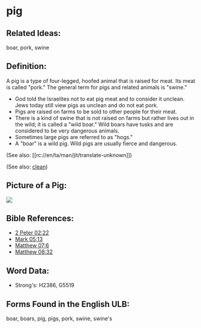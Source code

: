 # pig

## Related Ideas:

boar, pork, swine


## Definition:

A pig is a type of four-legged, hoofed animal that is raised for meat. Its meat is called "pork." The general term for pigs and related animals is "swine."

* God told the Israelites not to eat pig meat and to consider it unclean. Jews today still view pigs as unclean and do not eat pork.
* Pigs are raised on farms to be sold to other people for their meat.
* There is a kind of swine that is not raised on farms but rather lives out in the wild; it is called a "wild boar." Wild boars have tusks and are considered to be very dangerous animals.
* Sometimes large pigs are referred to as "hogs."
* A "boar" is a wild pig. Wild pigs are usually fierce and dangerous.

(See also: [[rc://en/ta/man/jit/translate-unknown]])

(See also: [clean](../kt/clean.md))

## Picture of a Pig:

<a href="https://content.bibletranslationtools.org/WycliffeAssociates/en_tw/raw/branch/master/PNGs/p/Pig.png"><img src="https://content.bibletranslationtools.org/WycliffeAssociates/en_tw/raw/branch/master/PNGs/p/Pig.png" ></a>

## Bible References:

* [2 Peter 02:22](rc://en/tn/help/2pe/02/22)
* [Mark 05:13](rc://en/tn/help/mrk/05/13)
* [Matthew 07:6](rc://en/tn/help/mat/07/6)
* [Matthew 08:32](rc://en/tn/help/mat/08/32)

## Word Data:

* Strong's: H2386, G5519

## Forms Found in the English ULB:

boar, boars, pig, pigs, pork, swine, swine's


